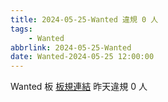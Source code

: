 ```yaml
---
title: 2024-05-25-Wanted 違規 0 人
tags:
    - Wanted
abbrlink: 2024-05-25-Wanted
date: Wanted-2024-05-25 12:00:00
---
```

Wanted 板 [板規連結](https://www.ptt.cc/bbs/Wanted/M.1608829773.A.D3B.html)
昨天違規 0 人
